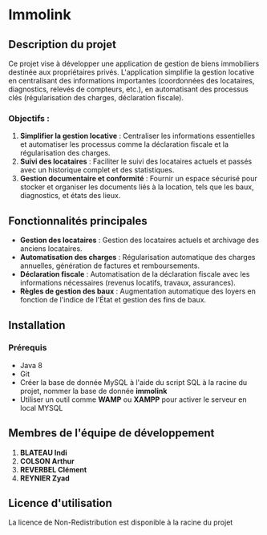 # Immolink

## Description du projet
Ce projet vise à développer une application de gestion de biens immobiliers destinée aux propriétaires privés. L'application simplifie la gestion locative en centralisant des informations importantes (coordonnées des locataires, diagnostics, relevés de compteurs, etc.), en automatisant des processus clés (régularisation des charges, déclaration fiscale).

### Objectifs :
1. **Simplifier la gestion locative** : Centraliser les informations essentielles et automatiser les processus comme la déclaration fiscale et la régularisation des charges.
2. **Suivi des locataires** : Faciliter le suivi des locataires actuels et passés avec un historique complet et des statistiques.
3. **Gestion documentaire et conformité** : Fournir un espace sécurisé pour stocker et organiser les documents liés à la location, tels que les baux, diagnostics, et états des lieux.

## Fonctionnalités principales
- **Gestion des locataires** : Gestion des locataires actuels et archivage des anciens locataires.
- **Automatisation des charges** : Régularisation automatique des charges annuelles, génération de factures et remboursements.
- **Déclaration fiscale** : Automatisation de la déclaration fiscale avec les informations nécessaires (revenus locatifs, travaux, assurances).
- **Règles de gestion des baux** : Augmentation automatique des loyers en fonction de l'indice de l'État et gestion des fins de baux.

## Installation
### Prérequis
- Java 8
- Git
- Créer la base de donnée MySQL à l'aide du script SQL à la racine du projet, nommer la base de donnée **immolink**
- Utiliser un outil comme **WAMP** ou **XAMPP** pour activer le serveur en local MYSQL

## Membres de l'équipe de développement
1. **BLATEAU Indi** 
2. **COLSON Arthur**
3. **REVERBEL Clément**
4. **REYNIER Zyad**

## Licence d'utilisation
La licence de Non-Redistribution est disponible à la racine du projet
